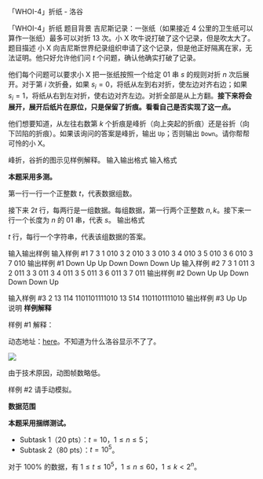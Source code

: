 



「WHOI-4」折纸 - 洛谷














「WHOI-4」折纸
题目背景
吉尼斯记录：一张纸（如果接近 $4$ 公里的卫生纸可以算作一张纸）最多可以对折 $13$ 次。小 X 吹牛说打破了这个记录，但是吹太大了。
题目描述
小 X 向吉尼斯世界纪录组织申请了这个记录，但是他正好隔离在家，无法证明。他只好允许他们问 $t$ 个问题，确认他确实打破了记录。

他们每个问题可以要求小 X 把一张纸按照一个给定 $01$ 串 $s$ 的规则对折 $n$ 次后展开。对于第 $i$ 次折叠，如果 $s_i=0$，将纸从左到右对折，使左边对齐右边；如果 $s_i=1$，将纸从右到左对折，使右边对齐左边。对折全部是从上方翻。**接下来将会展开，展开后纸片在原位，只是保留了折痕。看看自己是否实现了这一点。**

他们想要知道，从左往右数第 $k$ 个折痕是峰折（向上突起的折痕）还是谷折（向下凹陷的折痕）。如果该询问的答案是峰折，输出 `Up`；否则输出 `Down`。请你帮帮可怜的小 X。

峰折，谷折的图示见样例解释。
输入输出格式
输入格式

**本题采用多测。**

第一行一行一个正整数 $t$，代表数据组数。

接下来 $2t$ 行，每两行是一组数据。每组数据，第一行两个正整数 $n,k$。接下来一行一个长度为 $n$ 的 $01$ 串，代表 $s$。
输出格式

$t$ 行，每行一个字符串，代表该组数据的答案。

输入输出样例
输入样例 #1
7
3 1
010
3 2
010
3 3
010
3 4
010
3 5
010
3 6
010
3 7
010
输出样例 #1
Down
Up
Up
Down
Down
Down
Up
输入样例 #2
7
3 1
011
3 2
011
3 3
011
3 4
011
3 5
011
3 6
011
3 7
011
输出样例 #2
Down
Up
Up
Down
Down
Down
Up

输入样例 #3
2
13 114
1101101111010
13 514
1101101111010
输出样例 #3
Up
Up
说明
**样例解释**

样例 #1 解释：

动态地址：[here](https://img-blog.csdnimg.cn/c68f2ba917504417b109eb1606f4a3a5.gif)。不知道为什么洛谷显示不了了。

![](https://cdn.luogu.com.cn/upload/image_hosting/wguzrqz6.png)

由于技术原因，动图帧数略低。

样例 #2 请手动模拟。

**数据范围**

**本题采用捆绑测试。**

- Subtask 1（$20$ pts）：$t=10$，$1\le n\le5$；
- Subtask 2（$80$ pts）：$t=10^5$。

对于 $100\%$ 的数据，有 $1\le t\le 10^5$，$1\le n\le60$，$1\le k<2^n$。







